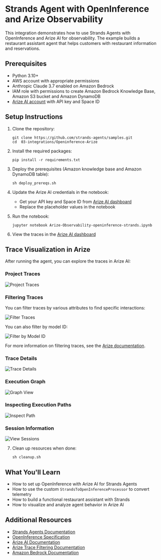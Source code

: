# Strands Agent with OpenInference and Arize Observability

This integration demonstrates how to use Strands Agents with OpenInference and Arize AI for observability. The example builds a restaurant assistant agent that helps customers with restaurant information and reservations.

## Prerequisites

* Python 3.10+
* AWS account with appropriate permissions
* Anthropic Claude 3.7 enabled on Amazon Bedrock
* IAM role with permissions to create Amazon Bedrock Knowledge Base, Amazon S3 bucket and Amazon DynamoDB
* [Arize AI account](https://app.arize.com/signup) with API key and Space ID

## Setup Instructions

1. Clone the repository:
   ```
   git clone https://github.com/strands-agents/samples.git
   cd  03-integrations/Openinference-Arize
   ```

2. Install the required packages:
   ```
   pip install -r requirements.txt
   ```

3. Deploy the prerequisites (Amazon knowledge base and Amazon DynamoDB table):
   ```
   sh deploy_prereqs.sh
   ```

4. Update the Arize AI credentials in the notebook:
   - Get your API key and Space ID from [Arize AI dashboard](https://app.arize.com/settings)
   - Replace the placeholder values in the notebook

5. Run the notebook:
   ```
   jupyter notebook Arize-Observability-openinference-strands.ipynb
   ```

6. View the traces in the [Arize AI dashboard](https://app.arize.com)

## Trace Visualization in Arize

After running the agent, you can explore the traces in Arize AI:

### Project Traces
![Project Traces](images/project_traces.png)

### Filtering Traces
You can filter traces by various attributes to find specific interactions:

![Filter Traces](images/filter_traces.png)

You can also filter by model ID:

![Filter by Model ID](images/filter_trace_model_ID.png)

For more information on filtering traces, see the [Arize documentation](https://arize.com/docs/ax/observe/tracing/how-to-query-traces/filter-traces).

### Trace Details
![Trace Details](images/trace_arize.png)

### Execution Graph
![Graph View](images/graph.png)

### Inspecting Execution Paths
![Inspect Path](images/inspect_path.png)

### Session Information
![View Sessions](images/view_sessions.png)

7. Clean up resources when done:
   ```
   sh cleanup.sh
   ```

## What You'll Learn

- How to set up OpenInference with Arize AI for Strands Agents
- How to use the custom `StrandsToOpenInferenceProcessor` to convert telemetry
- How to build a functional restaurant assistant with Strands
- How to visualize and analyze agent behavior in Arize AI

## Additional Resources

- [Strands Agents Documentation](https://github.com/strands-agents/sdk-python)
- [OpenInference Specification](https://openinference.ai/)
- [Arize AI Documentation](https://docs.arize.com/)
- [Arize Trace Filtering Documentation](https://arize.com/docs/ax/observe/tracing/how-to-query-traces/filter-traces)
- [Amazon Bedrock Documentation](https://docs.aws.amazon.com/bedrock/)